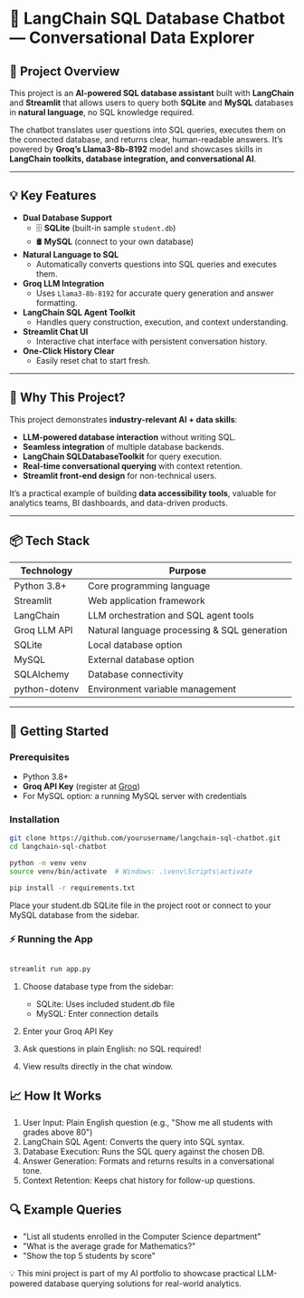 # 🦜 LangChain SQL Database Chatbot — Conversational Data Explorer

## 🚀 Project Overview

This project is an **AI-powered SQL database assistant** built with **LangChain** and **Streamlit** that allows users to query both **SQLite** and **MySQL** databases in **natural language**, no SQL knowledge required.

The chatbot translates user questions into SQL queries, executes them on the connected database, and returns clear, human-readable answers. It’s powered by **Groq’s Llama3-8b-8192** model and showcases skills in **LangChain toolkits, database integration, and conversational AI**.

---

## 💡 Key Features

- **Dual Database Support**  
  - 🗄 **SQLite** (built-in sample `student.db`)  
  - 🛢 **MySQL** (connect to your own database)
- **Natural Language to SQL**  
  - Automatically converts questions into SQL queries and executes them.
- **Groq LLM Integration**  
  - Uses `Llama3-8b-8192` for accurate query generation and answer formatting.
- **LangChain SQL Agent Toolkit**  
  - Handles query construction, execution, and context understanding.
- **Streamlit Chat UI**  
  - Interactive chat interface with persistent conversation history.
- **One-Click History Clear**  
  - Easily reset chat to start fresh.

---

## 🎯 Why This Project?

This project demonstrates **industry-relevant AI + data skills**:

- **LLM-powered database interaction** without writing SQL.
- **Seamless integration** of multiple database backends.
- **LangChain SQLDatabaseToolkit** for query execution.
- **Real-time conversational querying** with context retention.
- **Streamlit front-end design** for non-technical users.

It’s a practical example of building **data accessibility tools**, valuable for analytics teams, BI dashboards, and data-driven products.

---

## 📦 Tech Stack

| Technology               | Purpose                                        |
| ------------------------ | ---------------------------------------------- |
| Python 3.8+              | Core programming language                      |
| Streamlit                | Web application framework                      |
| LangChain                | LLM orchestration and SQL agent tools          |
| Groq LLM API             | Natural language processing & SQL generation   |
| SQLite                   | Local database option                          |
| MySQL                    | External database option                       |
| SQLAlchemy               | Database connectivity                          |
| python-dotenv            | Environment variable management                |

---

## 🚀 Getting Started

### Prerequisites

- Python 3.8+
- **Groq API Key** (register at [Groq](https://www.groq.com/))
- For MySQL option: a running MySQL server with credentials

### Installation

```bash
git clone https://github.com/yourusername/langchain-sql-chatbot.git
cd langchain-sql-chatbot

python -m venv venv
source venv/bin/activate  # Windows: .\venv\Scripts\activate

pip install -r requirements.txt
```
Place your student.db SQLite file in the project root or connect to your MySQL database from the sidebar.

### ⚡ Running the App
```bash

streamlit run app.py

```
1. Choose database type from the sidebar:
    - SQLite: Uses included student.db file
    - MySQL: Enter connection details

2. Enter your Groq API Key
3. Ask questions in plain English: no SQL required!
4. View results directly in the chat window.

## 📈 How It Works
1. User Input: Plain English question (e.g., "Show me all students with grades above 80")
2. LangChain SQL Agent: Converts the query into SQL syntax.
3. Database Execution: Runs the SQL query against the chosen DB.
4. Answer Generation: Formats and returns results in a conversational tone.
5. Context Retention: Keeps chat history for follow-up questions.

## 🔍 Example Queries
- "List all students enrolled in the Computer Science department"
- "What is the average grade for Mathematics?"
- "Show the top 5 students by score"

💡 This mini project is part of my AI portfolio to showcase practical LLM-powered database querying solutions for real-world analytics.


